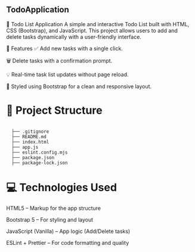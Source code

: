 ## TodoApplication

📝 Todo List Application
A simple and interactive Todo List built with HTML, CSS (Bootstrap), and JavaScript. This project allows users to add and delete tasks dynamically with a user-friendly interface.

🚀 Features
✅ Add new tasks with a single click.

🗑️ Delete tasks with a confirmation prompt.

💡 Real-time task list updates without page reload.

🎨 Styled using Bootstrap for a clean and responsive layout.

# 📁 Project Structure

<pre><code>
  ├── .gitignore
  ├── README.md 
  ├── index.html 
  ├── app.js 
  ├── eslint.config.mjs 
  ├── package.json 
  ├── package-lock.json </code></pre> 

# 💻 Technologies Used

HTML5 – Markup for the app structure

Bootstrap 5 – For styling and layout

JavaScript (Vanilla) – App logic (Add/Delete tasks)

ESLint + Prettier – For code formatting and quality
